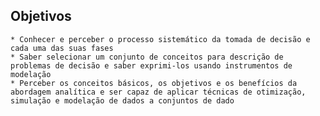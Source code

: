 ## Objetivos
    * Conhecer e perceber o processo sistemático da tomada de decisão e cada uma das suas fases
    * Saber selecionar um conjunto de conceitos para descrição de problemas de decisão e saber exprimi-los usando instrumentos de modelação
    * Perceber os conceitos básicos, os objetivos e os benefícios da abordagem analítica e ser capaz de aplicar técnicas de otimização, simulação e modelação de dados a conjuntos de dado
